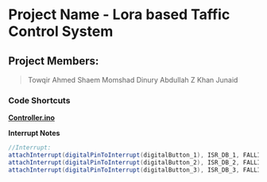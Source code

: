 # Project Name - Lora based Taffic Control System

## Project Members:
>Towqir Ahmed Shaem
>Momshad Dinury
>Abdullah Z Khan Junaid
    
### Code Shortcuts

[**Controller.ino**](https://gitlab.com/Momshad/Lora-Traffic-Control-System/blob/master/Controller/Controller.ino)
    
**Interrupt Notes**
    
```java
//Interrupt:
attachInterrupt(digitalPinToInterrupt(digitalButton_1), ISR_DB_1, FALLING);
attachInterrupt(digitalPinToInterrupt(digitalButton_2), ISR_DB_2, FALLING);
attachInterrupt(digitalPinToInterrupt(digitalButton_3), ISR_DB_3, FALLING);

```
    
